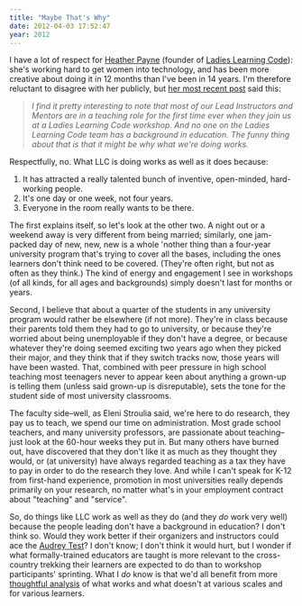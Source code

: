 ```yaml
---
title: "Maybe That's Why"
date: 2012-04-03 17:52:47
year: 2012
---
```

I have a lot of respect for <a href="http://heatherpayne.ca">Heather Payne</a> (founder of <a href="http://ladieslearningcode.com/">Ladies Learning Code</a>): she's working hard to get women into technology, and has been more creative about doing it in 12 months than I've been in 14 years. I'm therefore reluctant to disagree with her publicly, but <a href="http://heatherpayne.ca/defining-the-role-of-a-teacher">her most recent post</a> said this:
<blockquote><em>I find it pretty interesting to note that most of our Lead Instructors and Mentors are in a teaching role for the first time ever when they join us at a Ladies Learning Code workshop. And no one on the Ladies Learning Code team has a background in education. The funny thing about that is that it might be why what we're doing works.</em></blockquote>
Respectfully, no. What LLC is doing works as well as it does because:
<ol>
	<li>It has attracted a really talented bunch of inventive, open-minded, hard-working people.</li>
	<li>It's one day or one week, not four years.</li>
	<li>Everyone in the room really wants to be there.</li>
</ol>
The first explains itself, so let's look at the other two. A night out or a weekend away is very different from being married; similarly, one jam-packed day of new, new, new is a whole 'nother thing than a four-year university program that's trying to cover all the bases, including the ones learners don't think need to be covered. (They're often right, but not as often as they think.) The kind of energy and engagement I see in workshops (of all kinds, for all ages and backgrounds) simply doesn't last for months or years.

Second, I believe that about a quarter of the students in any university program would rather be elsewhere (if not more). They're in class because their parents told them they had to go to university, or because they're worried about being unemployable if they don't have a degree, or because whatever they're doing seemed exciting two years ago when they picked their major, and they think that if they switch tracks now, those years will have been wasted. That, combined with peer pressure in high school teaching most teenagers never to appear keen about anything a grown-up is telling them (unless said grown-up is disreputable), sets the tone for the student side of most university classrooms.

The faculty side–well, as Eleni Stroulia said, we're here to do research, they pay us to teach, we spend our time on administration. Most grade school teachers, and many university professors, are passionate about teaching–just look at the 60-hour weeks they put in. But many others have burned out, have discovered that they don't like it as much as they thought they would, or (at university) have always regarded teaching as a tax they have to pay in order to do the research they love. And while I can't speak for K-12 from first-hand experience, promotion in most universities really depends primarily on your research, no matter what's in your employment contract about "teaching" and "service".

So, do things like LLC work as well as they do (and they <em>do</em> work very well) because the people leading don't have a background in education? I don't think so. Would they work better if their organizers and instructors could ace the <a href="http://hackeducation.com/2012/03/17/what-every-techie-should-know-about-education/">Audrey Test</a>? I don't know; I don't think it would hurt, but I wonder if what formally-trained educators are taught is more relevant to the cross-country trekking their learners are expected to do than to workshop participants' sprinting. What I <em>do</em> know is that we'd all benefit from more <a href="http://computinged.wordpress.com/2012/04/03/what-we-dont-know-about-going-to-distance-education-and-the-challenge-of-comparing-apples-to-apples/">thoughtful analysis</a> of what works and what doesn't at various scales and for various learners.
